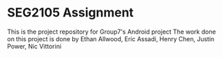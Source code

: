 # SEG2105 Assignment
 


This is the project repository for Group7's Android project
The work done on this project is done by Ethan Allwood, Eric Assadi, Henry Chen, Justin Power, Nic Vittorini